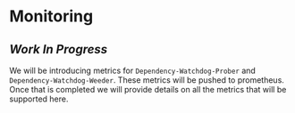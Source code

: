 # Monitoring

## _Work In Progress_

We will be introducing metrics for `Dependency-Watchdog-Prober` and `Dependency-Watchdog-Weeder`. These metrics will be pushed to prometheus. Once that is completed we will provide details on all the metrics that will be supported here.